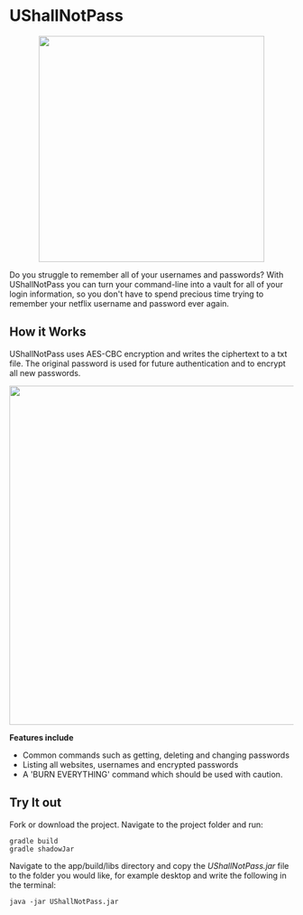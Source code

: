 # UShallNotPass

<p align="center">
    <img width="400px" src="https://media3.giphy.com/media/SlhWQJAX3rCBqgizHR/giphy.gif"/>
</p>


Do you struggle to remember all of your usernames and passwords?
With UShallNotPass you can turn your command-line into a vault for all of your login information, so you don't have to spend precious time trying to remember your netflix username and password ever again.


 
## How it Works
UShallNotPass uses AES-CBC encryption and writes the ciphertext to a txt file. The original password is used for future authentication and to encrypt all new passwords. 

<p align="center">
    <img width="600px" src="https://i.ibb.co/YcggtMW/ushallnotpassscreenshot.png"/>
</p>

**Features include**

* Common commands such as getting, deleting and changing passwords
* Listing all websites, usernames and encrypted passwords
* A 'BURN EVERYTHING' command which should be used with caution. 

## Try It out 

Fork or download the project. Navigate to the project folder and run:  

```
gradle build
gradle shadowJar 
```
Navigate to the app/build/libs directory and copy the *UShallNotPass.jar* file to the folder you would like, for example desktop and write the following in the terminal:

```
java -jar UShallNotPass.jar
``` 






